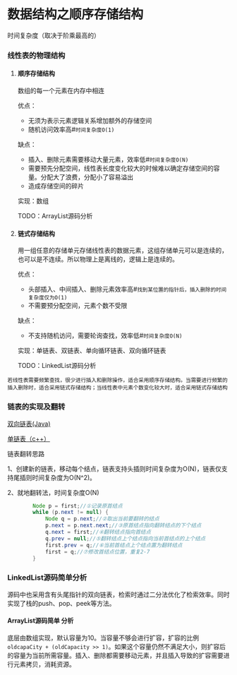 # 数据结构之顺序存储结构

时间复杂度（取决于阶乘最高的）

### 线性表的物理结构

1. #### 顺序存储结构

   数组的每一个元素在内存中相连

   优点：

   - 无须为表示元素逻辑关系增加额外的存储空间
   - 随机访问效率高#`时间复杂度O(1)`

   缺点：

   - 插入、删除元素需要移动大量元素，效率低#`时间复杂度O(N)`
   - 需要预先分配空间，线性表长度变化较大的时候难以确定存储空间的容量。分配大了浪费，分配小了容易溢出
   - 造成存储空间的碎片

   实现：数组

   TODO：ArrayList源码分析

2. #### 链式存储结构

   用一组任意的存储单元存储线性表的数据元素，这组存储单元可以是连续的，也可以是不连续。所以物理上是离线的，逻辑上是连续的。

   优点：

   - 头部插入、中间插入、删除元素效率高#`找到某位置的指针后，插入删除的时间复杂度仅为O(1)`
   - 不需要预分配空间，元素个数不受限

   缺点：

   - 不支持随机访问，需要轮询查找，效率低#`时间复杂度O(N)`

   实现：单链表、双链表、单向循环链表、双向循环链表

   TODO：LinkedList源码分析




`若线性表需要频繁查找，很少进行插入和删除操作，适合采用顺序存储结构。当需要进行频繁的插入删除时，适合采用链式存储结构；当线性表中元素个数变化较大时，适合采用链式存储结构`



### 链表的实现及翻转

[双向链表(Java)](https://github.com/lhc20040808/DataStructureJava/blob/master/src/LinkedList.java)

[单链表（c++）](https://github.com/lhc20040808/SummaryOfExperience/blob/master/算法：C%2B%2B单链表的实现及翻转.md)

链表翻转思路

1、创建新的链表，移动每个结点，链表支持头插则时间复杂度为O(N)，链表仅支持尾插则时间复杂度为O(N^2)。

2、就地翻转法，时间复杂度O(N)

```java
        Node p = first;//①记录原首结点
        while (p.next != null) {
            Node q = p.next;//②取出当前要翻转的结点
            p.next = p.next.next;//③原首结点指向翻转结点的下个结点
            q.next = first;//④翻转结点指向首结点
            q.prev = null;//⑤翻转结点上个结点指向当前首结点的上个结点
            first.prev = q;//⑥当前首结点上个结点置为翻转结点
            first = q;//⑦修改首结点位置，重复2-7
        }
```





### LinkedList源码简单分析

源码中也采用含有头尾指针的双向链表，检索时通过二分法优化了检索效率。同时实现了栈的push、pop、peek等方法。



#### ArrayList源码简单 分析

底层由数组实现，默认容量为10。当容量不够会进行扩容，扩容的比例`oldcapaCity + (oldCapacity >> 1)`。如果这个容量仍然不满足大小，则扩容后的容量为当前所需容量。插入、删除都需要移动元素，并且插入导致的扩容需要进行元素拷贝，消耗资源。
